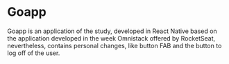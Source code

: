 # Goapp

Goapp is an application of the study, developed in React Native based on the application developed in the week Omnistack offered by RocketSeat, nevertheless, contains personal changes, like button FAB and the button to log off of the user.
